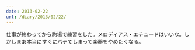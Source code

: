 ```yaml
---
date: 2013-02-22
url: /diary/2013/02/22/
---
```


仕事が終わってから駒場で練習をした。メロディアス・エチュードはいいな。しかしまあ本当にすぐにバテてしまって楽器をやめたくなる。